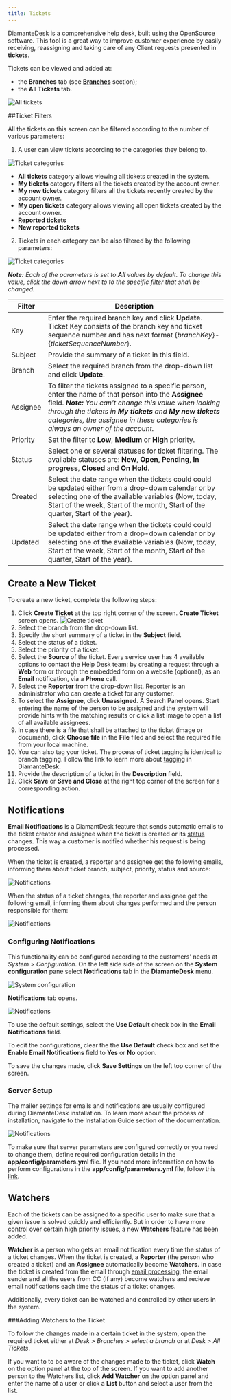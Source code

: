 ```yaml
---
title: Tickets
---
```


DiamanteDesk is a comprehensive help desk, built using the OpenSource software. This tool is a great way to improve customer experience by easily receiving, reassigning and taking care of any Client requests presented in **tickets**.

Tickets can be viewed and added at:

* the **Branches** tab (see [**Branches**](branches.html) section);
* the **All Tickets** tab.


![All tickets](img/All_tickets.png)

##Ticket Filters

All the tickets on this screen can be filtered according to the number of various parameters:

1) A user can view tickets according to the categories they belong to.

![Ticket categories](img/ticket_filter1.png)

  * **All tickets** category allows viewing all tickets created in the system.
  * **My tickets** category filters all the tickets created by the account owner.
  * **My new tickets** category filters all the tickets recently created by the account owner.
  * **My open tickets** category allows viewing all open tickets created by the account owner.
  * **Reported tickets**
  * **New reported tickets**

2) Tickets in each category can be also filtered by the following parameters:

![Ticket categories](img/ticket_filters2.jpg)

_**Note:** Each of the parameters is set to **All** values by default. To change this value, click the down arrow next to to the specific filter that shall be changed._

Filter   | Description
------------- | -------------
Key  | Enter the required branch key and click **Update**. Ticket Key consists of the branch key and ticket sequence number and has next format {_branchKey_}-{_ticketSequenceNumber_}. 
Subject | Provide the summary of a ticket in this field.
Branch | Select the required branch from the drop-down list and click **Update**.
Assignee | To filter the tickets assigned to a specific person, enter the name of that person into the **Assignee** field. _**Note:** You can't change this value when looking through the tickets in **My tickets** and **My new tickets** categories, the assignee in these categories is always an owner of the account._
Priority | Set the filter to **Low**, **Medium** or **High** priority.
<a name="status"></a>Status | Select one or several statuses for ticket filtering. The available statuses are: **New**, **Open**, **Pending**, **In progress**, **Closed** and **On Hold**.
Created | Select the date range when the tickets could could be updated either from a drop-down calendar or by selecting one of the available variables (Now, today, Start of the week, Start of the month, Start of the quarter, Start of the year).
Updated | Select the date range when the tickets could could be updated either from a drop-down calendar or by selecting one of the available variables (Now, today, Start of the week, Start of the month, Start of the quarter, Start of the year).

## Create a New Ticket

To create a new ticket, complete the following steps:

1. Click **Create Ticket** at the top right corner of the screen. **Create Ticket** screen opens.
![Create ticket](img/create_ticket_1.1.png)
2. Select the branch from the drop-down list.
3. Specify the short summary of a ticket in the **Subject** field.
4. Select the status of a ticket.
5. Select the priority of a ticket.
6. Select the **Source** of the ticket. Every service user has 4 available options to contact the Help Desk team: by creating a request through a **Web** form or through the embedded form on a website (optional), as an **Email** notification, via a **Phone** call.
7. Select the **Reporter** from the drop-down list. Reporter is an administrator who can create a ticket for any customer.
8. To select the **Assignee**, click **Unassigned**. A Search Panel opens. Start entering the name of the person to be assigned and the system will provide hints with the matching results or click a list image to open a list of all available assignees. 
9. In case there is a file that shall be attached to the ticket (image or document), click **Choose file** in the **File** filed and select the required file from your local machine.
10. You can also tag your ticket. The process of ticket tagging is identical to branch tagging. Follow the link to learn more about [tagging](tagging.md) in DiamanteDesk.
11. Provide the description of a ticket in the **Description** field.
12. Click **Save** or **Save and Close** at the right top corner of the screen for a corresponding action.

## Notifications

**Email Notifications** is a DiamantDesk feature that sends automatic emails to the ticket creator and assignee when the ticket is created or its [status](#status) changes. This way a customer is notified whether his request is being processed.

When the ticket is created, a reporter and assignee get the following emails, informing them about ticket branch, subject, priority, status and source:

![Notifications](img/status_email.png)

When the status of a ticket changes, the reporter and assignee get the following email, informing them about changes performed and the person responsible for them:

![Notifications](img/status_email_2.png)

### Configuring Notifications

This functionality can be configured according to the customers' needs at _System > Configuration_. On the left side side of the screen on the **System configuration** pane select **Notifications** tab in the **DiamanteDesk** menu.

![System configuration](img/sys_config.jpg)

**Notifications** tab opens.

![Notifications](img/notifications.png)

To use the default settings, select the **Use Default** check box in the **Email Notifications** field. 

To edit the configurations, clear the the **Use Default** check box and set the **Enable Email Notifications** field to **Yes** or **No** option.

To save the changes made, click **Save Settings** on the left top corner of the screen.

### Server Setup

The mailer settings for emails and notifications are usually configured during DiamanteDesk installation. To learn more about the process of installation, navigate to the Installation Guide section of the documentation.

![Notifications](img/web_config.png)

To make sure that server parameters are configured correctly or you need to change them, define required configuration details in the **app/config/parameters.yml** file. If you need more information on how to perform configurations in the **app/config/parameters.yml** file, follow this [link](https://symfony.com/doc/current/best_practices/configuration.html).

## Watchers

Each of the tickets can be assigned to a specific user to make sure that a given issue is solved quickly and efficiently. But in order to have more control over certain high priority issues, a new **Watchers** feature has been added.

**Watcher** is a person who gets an email notification every time the status of a ticket changes. When the ticket is created, a **Reporter** (the person who created a ticket) and an **Assignee** automatically become **Watchers**. In case the ticket is created from the email through [email processing](email-processing.md), the email sender and all the users from CC (if any) become watchers and recieve email notifications each time the status of a ticket changes.

Additionally, every ticket can be watched and controlled by other users in the system.

###Adding Watchers to the Ticket

To follow the changes made in a certain ticket in the system, open the required ticket either at _Desk > Branches > select a branch_ or at _Desk > All Tickets_.

If you want to to be aware of the changes made to the ticket, click **Watch** on the option panel at the top of the screen. If you want to add another person to the Watchers list, click **Add Watcher** on the option panel and enter the name of a user or click a **List** button and select a user from the list.
